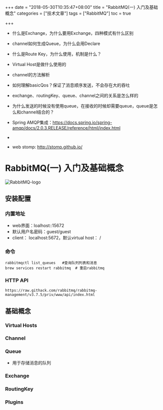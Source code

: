 +++
date = "2018-05-30T10:35:47+08:00" title = "RabbitMQ(一) 入门及基础概念" categories = ["技术文章"] tags = ["RabbitMQ"] toc = true

+++

- 什么是Exchange，为什么要用Exchange，四种模式有什么区别

- channel如何生成Queue，为什么会用Declare

- 什么是Route Key，为什么使用，机制是什么？

- Virtual Host是做什么使用的

- channel的方法解析

- 如何理解basicQos？保证了消息顺序发送，不会存在大的吞吐

- exchange、routingKey、queue、channel之间的关系是怎么样的

- 为什么发送的时候没有使用queue，在接收的时候却需要queue，queue是怎么和channel结合的？

- Spring AMQP集成：https://docs.spring.io/spring-amqp/docs/2.0.3.RELEASE/reference/html/index.html

- [rabbitmq-cli-rabbitmqadmin]: http://www.cnblogs.com/xishuai/p/rabbitmq-cli-rabbitmqadmin.html?utm_source=gold_browser_extension

- web stomp: http://stomp.github.io/

# RabbitMQ(一) 入门及基础概念

![RabbitMQ-logo](http://www.rabbitmq.com/img/RabbitMQ-logo.svg)

## 安装配置

[Installing on Homebrew]: http://www.rabbitmq.com/install-homebrew.html



### 内置地址

- web界面：loalhost::15672   
- 默认用户名密码：guest/guest
- client： localhost:5672，默认virtual  host： /



### 命令

```
rabbitmqctl list_queues   #查询队列列表和消息
brew services restart rabbitmq  # 重启rabbitmq

```

### HTTP API

```
https://raw.githack.com/rabbitmq/rabbitmq-management/v3.7.5/priv/www/api/index.html
```



## 基础概念

### Virtual Hosts

### Channel

### Queue

- 用于存储消息的队列

### Exchange

### RoutingKey

### Plugins



### 

